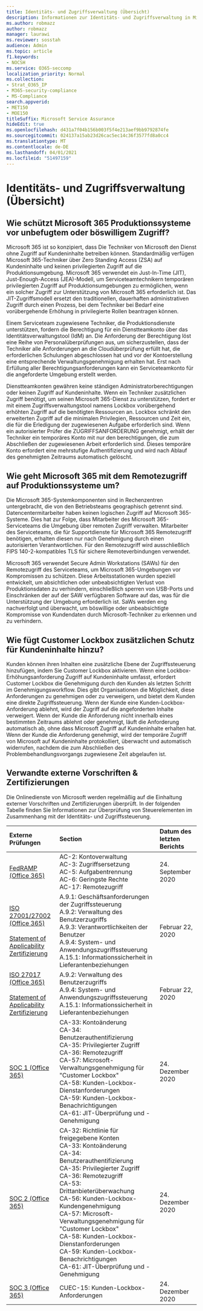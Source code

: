 ```yaml
---
title: Identitäts- und Zugriffsverwaltung (Übersicht)
description: Informationen zur Identitäts- und Zugriffsverwaltung in Microsoft 365
ms.author: robmazz
author: robmazz
manager: laurawi
ms.reviewer: sosstah
audience: Admin
ms.topic: article
f1.keywords:
- NOCSH
ms.service: O365-seccomp
localization_priority: Normal
ms.collection:
- Strat_O365_IP
- M365-security-compliance
- MS-Compliance
search.appverid:
- MET150
- MOE150
titleSuffix: Microsoft Service Assurance
hideEdit: true
ms.openlocfilehash: d431a7f04b156b003f5f4e213aef9bb9792874fe
ms.sourcegitcommit: 024137a15ab23d26cac5ec14c36f3577fd8a0cc4
ms.translationtype: MT
ms.contentlocale: de-DE
ms.lasthandoff: 04/01/2021
ms.locfileid: "51497159"
---
```

# <a name="identity-and-access-management-overview"></a>Identitäts- und Zugriffsverwaltung (Übersicht)

## <a name="how-does-microsoft-365-protect-production-systems-from-unauthorized-or-malicious-access"></a>Wie schützt Microsoft 365 Produktionssysteme vor unbefugtem oder böswilligem Zugriff?

Microsoft 365 ist so konzipiert, dass Die Techniker von Microsoft den Dienst ohne Zugriff auf Kundeninhalte betreiben können. Standardmäßig verfügen Microsoft 365-Techniker über Zero Standing Access (ZSA) auf Kundeninhalte und keinen privilegierten Zugriff auf die Produktionsumgebung. Microsoft 365 verwendet ein Just-In-Time (JIT), Just-Enough-Access (JEA)-Modell, um Serviceteamtechnikern temporären privilegierten Zugriff auf Produktionsumgebungen zu ermöglichen, wenn ein solcher Zugriff zur Unterstützung von Microsoft 365 erforderlich ist. Das JIT-Zugriffsmodell ersetzt den traditionellen, dauerhaften administrativen Zugriff durch einen Prozess, bei dem Techniker bei Bedarf eine vorübergehende Erhöhung in privilegierte Rollen beantragen können.

Einem Serviceteam zugewiesene Techniker, die Produktionsdienste unterstützen, fordern die Berechtigung für ein Dienstteamkonto über das Identitätsverwaltungstool (IdM) an. Die Anforderung der Berechtigung löst eine Reihe von Personalüberprüfungen aus, um sicherzustellen, dass der Techniker alle Anforderungen an die Cloudüberprüfung erfüllt hat, die erforderlichen Schulungen abgeschlossen hat und vor der Kontoerstellung eine entsprechende Verwaltungsgenehmigung erhalten hat. Erst nach Erfüllung aller Berechtigungsanforderungen kann ein Serviceteamkonto für die angeforderte Umgebung erstellt werden.

Dienstteamkonten gewähren keine ständigen Administratorberechtigungen oder keinen Zugriff auf Kundeninhalte. Wenn ein Techniker zusätzlichen Zugriff benötigt, um seinen Microsoft 365-Dienst zu unterstützen, fordert er mit einem Zugriffsverwaltungstool namens Lockbox vorübergehend erhöhten Zugriff auf die benötigten Ressourcen an. Lockbox schränkt den erweiterten Zugriff auf die minimalen Privilegien, Ressourcen und Zeit ein, die für die Erledigung der zugewiesenen Aufgabe erforderlich sind. Wenn ein autorisierter Prüfer die ZUGRIFFSANFORDERUNG genehmigt, erhält der Techniker ein temporäres Konto mit nur den berechtigungen, die zum Abschließen der zugewiesenen Arbeit erforderlich sind. Dieses temporäre Konto erfordert eine mehrstufige Authentifizierung und wird nach Ablauf des genehmigten Zeitraums automatisch gelöscht.

## <a name="how-does-microsoft-365-handle-remote-access-to-production-systems"></a>Wie geht Microsoft 365 mit dem Remotezugriff auf Produktionssysteme um?

Die Microsoft 365-Systemkomponenten sind in Rechenzentren untergebracht, die von den Betriebsteams geographisch getrennt sind. Datencentermitarbeiter haben keinen logischen Zugriff auf Microsoft 365-Systeme. Dies hat zur Folge, dass Mitarbeiter des Microsoft 365-Serviceteams die Umgebung über remoten Zugriff verwalten. Mitarbeiter des Serviceteams, die für Supportdienste für Microsoft 365 Remotezugriff benötigen, erhalten diesen nur nach Genehmigung durch einen autorisierten Verantwortlichen. Für den Remotezugriff wird ausschließlich FIPS 140-2-kompatibles TLS für sichere Remoteverbindungen verwendet.

Microsoft 365 verwendet Secure Admin Workstations (SAWs) für den Remotezugriff des Serviceteams, um Microsoft 365-Umgebungen vor Kompromissen zu schützen. Diese Arbeitsstationen wurden speziell entwickelt, um absichtlichen oder unbeabsichtigten Verlust von Produktionsdaten zu verhindern, einschließlich sperren von USB-Ports und Einschränken der auf der SAW verfügbaren Software auf das, was für die Unterstützung der Umgebung erforderlich ist. SaWs werden eng nachverfolgt und überwacht, um böswillige oder unbeabsichtigte Kompromisse von Kundendaten durch Microsoft-Techniker zu erkennen und zu verhindern.

## <a name="how-does-customer-lockbox-add-additional-protection-for-customer-content"></a>Wie fügt Customer Lockbox zusätzlichen Schutz für Kundeninhalte hinzu?

Kunden können ihren Inhalten eine zusätzliche Ebene der Zugriffssteuerung hinzufügen, indem Sie Customer Lockbox aktivieren. Wenn eine Lockbox-Erhöhungsanforderung Zugriff auf Kundeninhalte umfasst, erfordert Customer Lockbox die Genehmigung durch den Kunden als letzten Schritt im Genehmigungsworkflow. Dies gibt Organisationen die Möglichkeit, diese Anforderungen zu genehmigen oder zu verweigern, und bietet dem Kunden eine direkte Zugriffssteuerung. Wenn der Kunde eine Kunden-Lockbox-Anforderung ablehnt, wird der Zugriff auf die angeforderten Inhalte verweigert. Wenn der Kunde die Anforderung nicht innerhalb eines bestimmten Zeitraums ablehnt oder genehmigt, läuft die Anforderung automatisch ab, ohne dass Microsoft Zugriff auf Kundeninhalte erhalten hat. Wenn der Kunde die Anforderung genehmigt, wird der temporäre Zugriff von Microsoft auf Kundeninhalte protokolliert, überwacht und automatisch widerrufen, nachdem die zum Abschließen des Problembehandlungsvorgangs zugewiesene Zeit abgelaufen ist.

## <a name="related-external-regulations--certifications"></a>Verwandte externe Vorschriften & Zertifizierungen

Die Onlinedienste von Microsoft werden regelmäßig auf die Einhaltung externer Vorschriften und Zertifizierungen überprüft. In der folgenden Tabelle finden Sie Informationen zur Überprüfung von Steuerelementen im Zusammenhang mit der Identitäts- und Zugriffssteuerung.

| **Externe Prüfungen** | **Section** | **Datum des letzten Berichts** |
|:--------------------|:------------|:-----------------------|
| [FedRAMP (Office 365)](https://compliance.microsoft.com/compliancemanager) | AC-2: Kontoverwaltung <br> AC-3: Zugriffsersetzung <br> AC-5: Aufgabentrennung <br> AC-6: Geringste Rechte <br> AC-17: Remotezugriff | 24. September 2020 |
| [ISO 27001/27002 (Office 365)](https://servicetrust.microsoft.com/ViewPage/MSComplianceGuideV3?command=Download&downloadType=Document&downloadId=d7864d4f-e053-4cc4-a964-fa526d07c3be&tab=7027ead0-3d6b-11e9-b9e1-290b1eb4cdeb&docTab=7027ead0-3d6b-11e9-b9e1-290b1eb4cdeb_ISO_Reports) <br><br> [Statement of Applicability](https://servicetrust.microsoft.com/ViewPage/MSComplianceGuide?command=Download&downloadType=Document&downloadId=8ee1e46b-2ada-4e7b-bb7d-4c55a8cb6fcd&docTab=4ce99610-c9c0-11e7-8c2c-f908a777fa4d_ISO_Reports) <br> [Zertifizierung](https://servicetrust.microsoft.com/ViewPage/MSComplianceGuideV3?command=Download&downloadType=Document&downloadId=1e84a14a-2468-45ac-9412-5e53250d57ec&tab=7027ead0-3d6b-11e9-b9e1-290b1eb4cdeb&docTab=7027ead0-3d6b-11e9-b9e1-290b1eb4cdeb_ISO_Reports) | A.9.1: Geschäftsanforderungen der Zugriffssteuerung <br> A.9.2: Verwaltung des Benutzerzugriffs <br> A.9.3: Verantwortlichkeiten der Benutzer <br> A.9.4: System- und Anwendungszugriffssteuerung <br> A.15.1: Informationssicherheit in Lieferantenbeziehungen | Februar 22, 2020 |
| [ISO 27017 (Office 365)](https://servicetrust.microsoft.com/ViewPage/MSComplianceGuideV3?command=Download&downloadType=Document&downloadId=d7864d4f-e053-4cc4-a964-fa526d07c3be&tab=7027ead0-3d6b-11e9-b9e1-290b1eb4cdeb&docTab=7027ead0-3d6b-11e9-b9e1-290b1eb4cdeb_ISO_Reports) <br><br> [Statement of Applicability](https://servicetrust.microsoft.com/ViewPage/MSComplianceGuide?command=Download&downloadType=Document&downloadId=8ee1e46b-2ada-4e7b-bb7d-4c55a8cb6fcd&docTab=4ce99610-c9c0-11e7-8c2c-f908a777fa4d_ISO_Reports) <br> [Zertifizierung](https://servicetrust.microsoft.com/ViewPage/MSComplianceGuideV3?command=Download&downloadType=Document&downloadId=70de0999-5451-43a3-9ef4-761e8fbfb1a3&tab=7027ead0-3d6b-11e9-b9e1-290b1eb4cdeb&docTab=7027ead0-3d6b-11e9-b9e1-290b1eb4cdeb_ISO_Reports) | A.9.2: Verwaltung des Benutzerzugriffs <br> A.9.4: System- und Anwendungszugriffssteuerung <br> A.15.1: Informationssicherheit in Lieferantenbeziehungen | Februar 22, 2020 |
| [SOC 1 (Office 365)](https://servicetrust.microsoft.com/ViewPage/MSComplianceGuideV3?command=Download&downloadType=Document&downloadId=90df3f9c-3aaf-4dbf-99d0-ca9f2991721b&tab=7027ead0-3d6b-11e9-b9e1-290b1eb4cdeb&docTab=7027ead0-3d6b-11e9-b9e1-290b1eb4cdeb_SOC_%2F_SSAE_16_Reports) | CA-33: Kontoänderung <br> CA-34: Benutzerauthentifizierung <br> CA-35: Privilegierter Zugriff <br> CA-36: Remotezugriff <br> CA-57: Microsoft-Verwaltungsgenehmigung für "Customer Lockbox" <br> CA-58: Kunden-Lockbox-Dienstanforderungen <br> CA-59: Kunden-Lockbox-Benachrichtigungen <br> CA-61: JIT-Überprüfung und -Genehmigung | 24. Dezember 2020 |
| [SOC 2 (Office 365)](https://servicetrust.microsoft.com/ViewPage/MSComplianceGuideV3?command=Download&downloadType=Document&downloadId=a73c1738-7892-42b7-acd3-87b6371c53f6&tab=7027ead0-3d6b-11e9-b9e1-290b1eb4cdeb&docTab=7027ead0-3d6b-11e9-b9e1-290b1eb4cdeb_SOC_%2F_SSAE_16_Reports) | CA-32: Richtlinie für freigegebene Konten <br> CA-33: Kontoänderung <br> CA-34: Benutzerauthentifizierung <br> CA-35: Privilegierter Zugriff <br> CA-36: Remotezugriff <br> CA-53: Drittanbieterüberwachung <br> CA-56: Kunden-Lockbox-Kundengenehmigung <br> CA-57: Microsoft-Verwaltungsgenehmigung für "Customer Lockbox" <br> CA-58: Kunden-Lockbox-Dienstanforderungen <br> CA-59: Kunden-Lockbox-Benachrichtigungen <br> CA-61: JIT-Überprüfung und -Genehmigung | 24. Dezember 2020 |
| [SOC 3 (Office 365)](https://servicetrust.microsoft.com/ViewPage/MSComplianceGuideV3?command=Download&downloadType=Document&downloadId=274054e5-4968-48d2-bf94-9a8eda5d7a93&tab=7027ead0-3d6b-11e9-b9e1-290b1eb4cdeb&docTab=7027ead0-3d6b-11e9-b9e1-290b1eb4cdeb_SOC_%2F_SSAE_16_Reports) | CUEC-15: Kunden-Lockbox-Anforderungen | 24. Dezember 2020 |